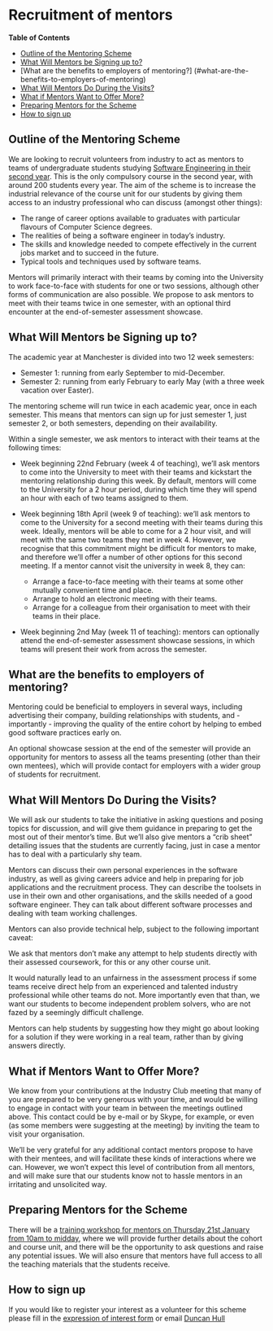 # Recruitment of mentors

**Table of Contents**

- [Outline of the Mentoring Scheme](#outline-of-the-scheme)
- [What Will Mentors be Signing up to?](#what-will-mentors-be-signing-up-to)
- [What are the benefits to employers of mentoring?] (#what-are-the-benefits-to-employers-of-mentoring)
- [What Will Mentors Do During the Visits?](#what-will-mentors-do-during-the-visits)
- [What if Mentors Want to Offer More?](#what-if-mentors-want-to-offer-more)
- [Preparing Mentors for the Scheme](#preparing-mentors-for-the-scheme)
- [How to sign up](#how-to-sign-up)

## Outline of the Mentoring Scheme

We are looking to recruit volunteers from industry to act as mentors to teams of undergraduate students studying [Software Engineering in their second year](https://studentnet.cs.manchester.ac.uk/ugt/COMP23420/syllabus/). This is the only compulsory course in the second year, with around 200 students every year. The aim of the scheme is to increase the industrial relevance of the course unit for our students by giving them access to an industry professional who can discuss (amongst other things):

* The range of career options available to graduates with particular flavours of Computer Science degrees.
* The realities of being a software engineer in today’s industry.
* The skills and knowledge needed to compete effectively in the current jobs market and to succeed in the future.
* Typical tools and techniques used by software teams.

Mentors will primarily interact with their teams by coming into the University to work face-to-face with students for one or two sessions, although other forms of communication are also possible.  We propose to ask mentors to meet with their teams twice in one semester, with an optional third encounter at the end-of-semester assessment showcase.

## What Will Mentors be Signing up to?

The academic year at Manchester is divided into two 12 week semesters:

* Semester 1: running from early September to mid-December.
* Semester 2: running from early February to early May (with a three week vacation over Easter).

The mentoring scheme will run twice in each academic year, once in each semester.  This means that mentors can sign up for just semester 1, just semester 2, or both semesters, depending on their availability.

Within a single semester, we ask mentors to interact with their teams at the following times:

* Week beginning 22nd February (week 4 of teaching), we’ll ask mentors to come into the University to meet with their teams and kickstart the mentoring relationship during this week.  By default, mentors will come to the University for a 2 hour period, during which time they will spend an hour with each of two teams assigned to them.
* Week beginning 18th April (week 9 of teaching): we’ll ask mentors to come to the University for a second meeting with their teams during this week.  Ideally, mentors will be able to come for a 2 hour visit, and will meet with the same two teams they met in week 4.  However, we recognise that this commitment might be difficult for mentors to make, and therefore we’ll offer a number of other options for this second meeting.  If a mentor cannot visit the university in week 8, they can:

  * Arrange a face-to-face meeting with their teams at some other mutually convenient time and place.
  * Arrange to hold an electronic meeting with their teams.
  * Arrange for a colleague from their organisation to meet with their teams in their place.

* Week beginning 2nd May (week 11 of teaching): mentors can optionally attend the end-of-semester assessment showcase sessions, in which teams will present their work from across the semester.

<!--note that in semester one this date is week 12 - not week eleven-->


## What are the benefits to employers of mentoring?

Mentoring could be beneficial to employers in several ways, including advertising their company, building relationships with students, and - importantly - improving the quality of the entire cohort by helping to embed good software practices early on.

An optional showcase session at the end of the semester will provide an opportunity for mentors to assess all the teams presenting (other than their own mentees), which will provide contact for employers with a wider group of students for recruitment.


## What Will Mentors Do During the Visits?

We will ask our students to take the initiative in asking questions and posing topics for discussion, and will give them guidance in preparing to get the most out of their mentor’s time.  But we’ll also give mentors a “crib sheet” detailing issues that the students are currently facing, just in case a mentor has to deal with a particularly shy team.

Mentors can discuss their own personal experiences in the software industry, as well as giving careers advice and help in preparing for job applications and the recruitment process.  They can describe the toolsets in use in their own and other organisations, and the skills needed of a good software engineer.  They can talk about different software processes and dealing with team working challenges.

Mentors can also provide technical help, subject to the following important caveat:

We ask that mentors don’t make any attempt to help students directly with their assessed coursework, for this or any other course unit.

It would naturally lead to an unfairness in the assessment process if some teams receive direct help from an experienced and talented industry professional while other teams do not.  More importantly even that than, we want our students to become independent problem solvers, who are not fazed by a seemingly difficult challenge.

Mentors can help students by suggesting how they might go about looking for a solution if they were working in a real team, rather than by giving answers directly.

## What if Mentors Want to Offer More?

We know from your contributions at the Industry Club meeting that many of you are prepared to be very generous with your time, and would be willing to engage in contact with your team in between the meetings outlined above.  This contact could be by e-mail or by Skype, for example, or even (as some members were suggesting at the meeting) by inviting the team to visit your organisation.

We’ll be very grateful for any additional contact mentors propose to have with their mentees, and will facilitate these kinds of interactions where we can.  However, we won’t expect this level of contribution from all mentors, and will make sure that our students know not to hassle mentors in an irritating and unsolicited way.

## Preparing Mentors for the Scheme

There will be a [training workshop for mentors on Thursday 21st January from 10am to midday](https://cs-mentor-training.eventbrite.co.uk), where we will provide further details about the cohort and course unit, and there will be the opportunity to ask questions and raise any potential issues. We will also ensure that mentors have full access to all the teaching materials that the students receive.

## How to sign up

If you would like to register your interest as a volunteer for this scheme please fill in the [expression of interest form](https://goo.gl/G463yf) or email [Duncan Hull](http://www.cs.man.ac.uk/~hulld/)
